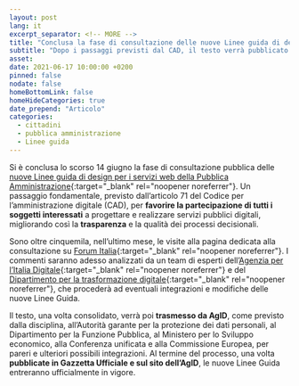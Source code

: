 ```yaml
---
layout: post
lang: it
excerpt_separator: <!-- MORE -->
title: "Conclusa la fase di consultazione delle nuove Linee guida di design"
subtitle: "Dopo i passaggi previsti dal CAD, il testo verrà pubblicato in Gazzetta Ufficiale"
asset:
date: 2021-06-17 10:00:00 +0200
pinned: false
nodate: false
homeBottomLink: false
homeHideCategories: true
date_prepend: "Articolo"
categories:
  - cittadini
  - pubblica amministrazione
  - Linee guida
---
```


<!-- MORE -->
Si è conclusa lo scorso 14 giugno la fase di consultazione pubblica delle [nuove Linee guida di design per i servizi web della Pubblica Amministrazione](https://docs.italia.it/italia/design/lg-design-servizi-web/it/bozza/index.html){:target="_blank" rel="noopener noreferrer"}. Un passaggio fondamentale, previsto dall’articolo 71 del Codice per l’amministrazione digitale (CAD), per **favorire la partecipazione di tutti i soggetti interessati** a progettare e realizzare servizi pubblici digitali, migliorando così la **trasparenza** e la qualità dei processi decisionali.

Sono oltre cinquemila, nell’ultimo mese, le visite alla pagina dedicata alla consultazione su [Forum Italia](https://forum.italia.it/c/documenti-in-consultazione/linee-guida-di-design-per-i-servizi-web-della-pa/81){:target="_blank" rel="noopener noreferrer"}. I commenti saranno adesso analizzati da un team di esperti dell’[Agenzia per l’Italia Digitale](https://www.agid.gov.it/it){:target="_blank" rel="noopener noreferrer"} e del [Dipartimento per la trasformazione digitale](https://innovazione.gov.it/dipartimento/){:target="_blank" rel="noopener noreferrer"}, che procederà ad eventuali integrazioni e modifiche delle nuove Linee Guida.

Il testo, una volta consolidato, verrà poi **trasmesso da AgID**, come previsto dalla disciplina, all’Autorità garante per la protezione dei dati personali, al Dipartimento per la Funzione Pubblica, al Ministero per lo Sviluppo economico, alla Conferenza unificata e alla Commissione Europea, per pareri e ulteriori possibili integrazioni. Al termine del processo, una volta **pubblicate in Gazzetta Ufficiale e sul sito dell’AgID**, le nuove Linee Guida entreranno ufficialmente in vigore.

